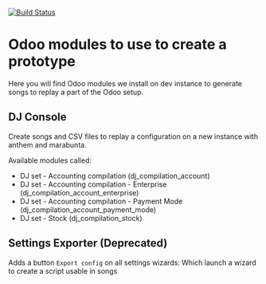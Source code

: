 [![Build Status](https://travis-ci.org/camptocamp/odoo-dj.svg?branch=10.0)](https://travis-ci.org/camptocamp/odoo-dj)

Odoo modules to use to create a prototype
=========================================

Here you will find Odoo modules we install on dev instance
to generate songs to replay a part of the Odoo setup.

DJ Console
----------

Create songs and CSV files to replay a configuration on a new instance with anthem and marabunta.

Available modules called:

- DJ set - Accounting compilation (dj_compilation_account)
- DJ set - Accounting compilation - Enterprise (dj_compilation_account_enterprise)
- DJ set - Accounting compilation - Payment Mode (dj_compilation_account_payment_mode)
- DJ set - Stock (dj_compilation_stock)


Settings Exporter (Deprecated)
------------------------------

Adds a button `Export config` on all settings wizards:
Which launch a wizard to create a script usable in songs
